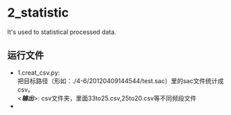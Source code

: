 # 2_statistic
It's used to statistical processed data.

## 运行文件
* 1.creat_csv.py:  
  把目标路径（形如：./4-6/20120409144544/test.sac）里的sac文件统计成csv。  
  <_**输出**_>: csv文件夹，里面33to25.csv,25to20.csv等不同频段文件
* 
